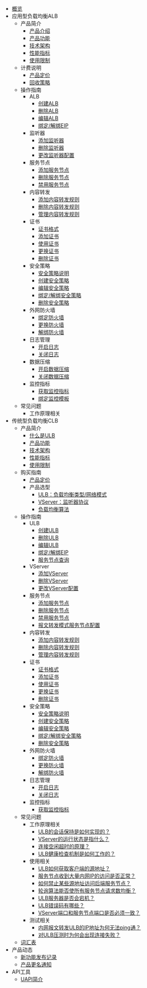 
* [概览](/ulb/README)
* 应用型负载均衡ALB
  * 产品简介
    * [产品介绍](/ulb/alb/intro/whatisalb)
    * [产品功能](/ulb/alb/intro/function)
    * [技术架构](/ulb/alb/intro/architecture)
    * [性能指标](/ulb/alb/intro/performance)
    * [使用限制](/ulb/alb/intro/limit)
  * 计费说明
    * [产品定价](/ulb/alb/buy/charge)
    * [回收策略](/ulb/alb/buy/recyle)
  * 操作指南
    * ALB
      * [创建ALB](/ulb/alb/guide/albinstance/createalb)
      * [删除ALB](/ulb/alb/guide/albinstance/deletealb)
      * [编辑ALB](/ulb/alb/guide/albinstance/editalb)
      * [绑定/解绑EIP](/ulb/alb/guide/albinstance/eip)
    * 监听器
      * [添加监听器](/ulb/alb/guide/listener/creatlistener)
      * [删除监听器](/ulb/alb/guide/listener/deletelistener)
      * [更改监听器配置](/ulb/alb/guide/listener/editlistener)
    * 服务节点
      * [添加服务节点](/ulb/alb/guide/targets/addtargets)
      * [删除服务节点](/ulb/alb/guide/targets/deletetargets)
      * [禁用服务节点](/ulb/alb/guide/targets/disabletargets)
    * 内容转发
      * [添加内容转发规则](/ulb/alb/guide/rule/addrule)
      * [删除内容转发规则](/ulb/alb/guide/rule/deleterule)
      * [管理内容转发规则](/ulb/alb/guide/rule/editrule)
    * 证书
      * [证书格式](/ulb/alb/guide/certificate/certificateformat)
      * [添加证书](/ulb/alb/guide/certificate/addcertificate)
      * [使用证书](/ulb/alb/guide/certificate/use)
      * [更换证书](/ulb/alb/guide/certificate/replacecertificate)
      * [删除证书](/ulb/alb/guide/certificate/deletecertificate)
    * 安全策略
      * [安全策略说明](/ulb/alb/guide/securitypolicy/securitypolicy)
      * [创建安全策略](/ulb/alb/guide/securitypolicy/addsecuritypolicy)
      * [编辑安全策略](/ulb/alb/guide/securitypolicy/editsecuritypolicy)
      * [绑定/解绑安全策略](/ulb/alb/guide/securitypolicy/usesecuritypolicy)
      * [删除安全策略](/ulb/alb/guide/securitypolicy/deletesecuritypolicy)
    * 外网防火墙
      * [绑定防火墙](/ulb/alb/guide/firewall/bindfirewall)
      * [更换防火墙](/ulb/alb/guide/firewall/updatefirewall)
      * [解绑防火墙](/ulb/alb/guide/firewall/unbindfirewall)
    * 日志管理
      * [开启日志](/ulb/alb/guide/log/openlog)
      * [关闭日志](/ulb/alb/guide/log/closelog)
    * 数据压缩
      * [开启数据压缩](/ulb/alb/guide/datacompression/opendatacompression)
      * [关闭数据压缩](/ulb/alb/guide/datacompression/closedatacompression)
    * 监控指标
      * [获取监控指标](/ulb/alb/guide/monitor/getmonitoring)
      * [绑定监控模板](/ulb/alb/guide/monitor/bindalarmtemplate)
  * 常见问题
    * 工作原理相关
* 传统型负载均衡CLB
  * 产品简介
    * [什么是ULB](/ulb/intro/whatisulb)
    * [产品功能](/ulb/intro/function)
    * [技术架构](/ulb/intro/architecture)
    * [性能指标](/ulb/intro/performance)
    * [使用限制](/ulb/intro/limit)
  * 购买指南
    * [产品定价](/ulb/fast/price)
    * 产品选型
        * [ULB：负载均衡类型/网络模式](/ulb/fast/createulb/networktype)
        * [VServer：监听器协议](/ulb/fast/createulb/vservertype)
        * [负载均衡算法](/ulb/fast/createulb/algorithm)
  * 操作指南
    * ULB
      * [创建ULB](/ulb/guide/ulb/createulb)
      * [删除ULB](/ulb/guide/ulb/deleteulb)
      * [编辑ULB](/ulb/guide/ulb/editulb)
      * [绑定/解绑EIP](/ulb/guide/ulb/eip)
      * [服务节点查询](/ulb/guide/ulb/querybackend)
    * VServer
      * [添加VServer](/ulb/guide/vserver/createvserver)
      * [删除VServer](/ulb/guide/vserver/deletevserver)
      * [更改VServer配置](/ulb/guide/vserver/editvserver)
    * 服务节点
      * [添加服务节点](/ulb/guide/realserver/addrealserver)
      * [删除服务节点](/ulb/guide/realserver/deleterealserver)
      * [禁用服务节点](/ulb/guide/realserver/disablerealserver)
      * [报文转发模式服务节点配置](/ulb/guide/realserver/editrealserver)
    * 内容转发
      * [添加内容转发规则](/ulb/guide/forwardpolicy/addrule)
      * [删除内容转发规则](/ulb/guide/forwardpolicy/deleterule)
      * [管理内容转发规则](/ulb/guide/forwardpolicy/editrule)
    * 证书
      * [证书格式](/ulb/guide/certificate/certificateformat)
      * [添加证书](/ulb/guide/certificate/addcertificate)
      * [使用证书](/ulb/guide/certificate/use)
      * [更换证书](/ulb/guide/certificate/replacecertificate)
      * [删除证书](/ulb/guide/certificate/deletecertificate)
    * 安全策略
      * [安全策略说明](/ulb/guide/securitypolicy/securitypolicy)
      * [创建安全策略](/ulb/guide/securitypolicy/addsecuritypolicy)
      * [编辑安全策略](/ulb/guide/securitypolicy/editsecuritypolicy)
      * [绑定/解绑安全策略](/ulb/guide/securitypolicy/usesecuritypolicy)
      * [删除安全策略](/ulb/guide/securitypolicy/deletesecuritypolicy)
    * 外网防火墙
      * [绑定防火墙](/ulb/guide/firewall/bindfirewall)
      * [更换防火墙](/ulb/guide/firewall/updatefirewall)
      * [解绑防火墙](/ulb/guide/firewall/unbindfirewall)
    * 日志管理
      * [开启日志](/ulb/guide/log/openlog)
      * [关闭日志](/ulb/guide/log/closelog)
    * 监控指标
      * [获取监控指标](/ulb/guide/ulbmonitor/getmonitoring)
  * 常见问题
    * 工作原理相关
      * [ULB的会话保持是如何实现的？](/ulb/faq/session)
      * [VServer的运行状态是指什么？](/ulb/faq/vserverstatus)
      * [连接空闲超时的原理？](/ulb/faq/idletimeout)
      * [ULB健康检查机制是如何工作的？](/ulb/faq/ulbhealthcheck)
    * 使用相关
      * [ULB如何获取客户端的源地址？](/ulb/faq/sourceip)
      * [服务节点收到大量内网IP的访问是否正常？](/ulb/faq/intranetip)
      * [如何禁止某些源地址访问后端服务节点？](/ulb/faq/firewall)
      * [轮询算法能否使所有服务节点请求数均衡？](/ulb/faq/pollingalgorithm)
      * [ULB服务器是否会宕机？](/ulb/faq/ulbserver)
      * [ULB错误码有哪些？](/ulb/faq/errorcode)
      * [VServer端口和服务节点端口是否必须一致？](/ulb/faq/vserverport)
    * 测试相关
      * [内网报文转发ULB的IP地址为何无法ping通？](/ulb/faq/ping)
      * [对ULB压测时为何会出现连接失败？](/ulb/faq/pressuretest)
  * [词汇表](/ulb/glossary)    
* 产品动态
  * [新功能发布记录](ulb/releasenotes/newfunctions)
  * [产品更名通知](ulb/releasenotes/updates)    
* API工具
    * [UAPI简介](/ulb/api/uapi)  
    
    
        
